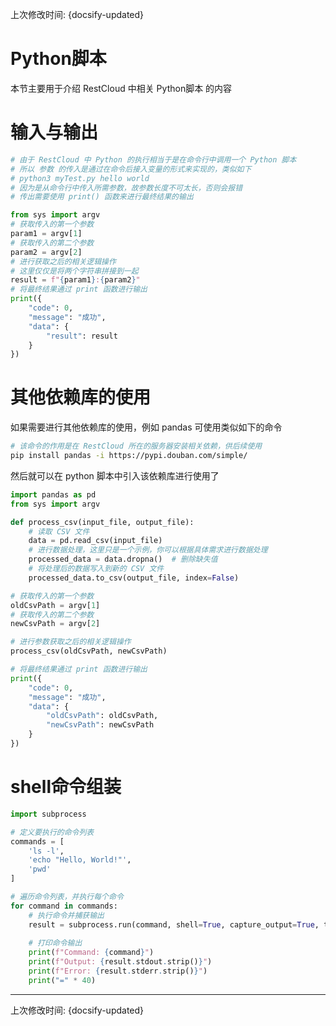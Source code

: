 上次修改时间: {docsify-updated}

# Python脚本

本节主要用于介绍 RestCloud 中相关 Python脚本 的内容

# 输入与输出
```python
# 由于 RestCloud 中 Python 的执行相当于是在命令行中调用一个 Python 脚本
# 所以 参数 的传入是通过在命令后接入变量的形式来实现的，类似如下
# python3 myTest.py hello world
# 因为是从命令行中传入所需参数，故参数长度不可太长，否则会报错
# 传出需要使用 print() 函数来进行最终结果的输出

from sys import argv
# 获取传入的第一个参数
param1 = argv[1]
# 获取传入的第二个参数
param2 = argv[2]
# 进行获取之后的相关逻辑操作
# 这里仅仅是将两个字符串拼接到一起
result = f"{param1}:{param2}"
# 将最终结果通过 print 函数进行输出
print({
    "code": 0,
    "message": "成功",
    "data": {
        "result": result
    }
})
```

# 其他依赖库的使用

如果需要进行其他依赖库的使用，例如 pandas 可使用类似如下的命令

```bash
# 该命令的作用是在 RestCloud 所在的服务器安装相关依赖，供后续使用
pip install pandas -i https://pypi.douban.com/simple/
```

然后就可以在 python 脚本中引入该依赖库进行使用了

```python
import pandas as pd
from sys import argv

def process_csv(input_file, output_file):
    # 读取 CSV 文件
    data = pd.read_csv(input_file)
    # 进行数据处理，这里只是一个示例，你可以根据具体需求进行数据处理
    processed_data = data.dropna()  # 删除缺失值
    # 将处理后的数据写入到新的 CSV 文件
    processed_data.to_csv(output_file, index=False)

# 获取传入的第一个参数
oldCsvPath = argv[1]
# 获取传入的第二个参数
newCsvPath = argv[2]

# 进行参数获取之后的相关逻辑操作
process_csv(oldCsvPath, newCsvPath)

# 将最终结果通过 print 函数进行输出
print({
    "code": 0,
    "message": "成功",
    "data": {
        "oldCsvPath": oldCsvPath,
        "newCsvPath": newCsvPath
    }
})
```

# shell命令组装
```python
import subprocess

# 定义要执行的命令列表
commands = [
    'ls -l',
    'echo "Hello, World!"',
    'pwd'
]

# 遍历命令列表，并执行每个命令
for command in commands:
    # 执行命令并捕获输出
    result = subprocess.run(command, shell=True, capture_output=True, text=True)
    
    # 打印命令输出
    print(f"Command: {command}")
    print(f"Output: {result.stdout.strip()}")
    print(f"Error: {result.stderr.strip()}")
    print("=" * 40)
```

-------------------------

上次修改时间: {docsify-updated}